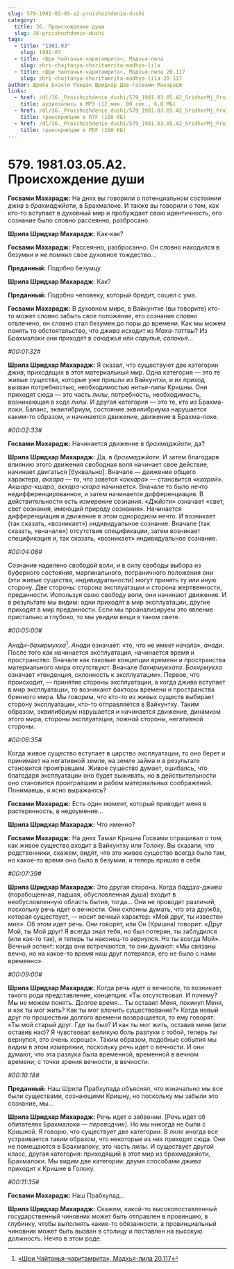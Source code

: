 ```yaml
---
slug: 579-1981-03-05-a2-proishozhdenie-dushi
category:
  title: 36. Происхождение души
  slug: 36-proishozhdenie-dushi
tags:
  - title: "1981.03"
    slug: 1981-03
  - title: «Шри Чайтанья-чаритамрита», Мадхья-лила
    slug: shri-chajtanya-charitamrita-madhya-lila
  - title: «Шри Чайтанья-чаритамрита», Мадхья-лила 20.117
    slug: shri-chajtanya-charitamrita-madhya-lila-20-117
author: Шрила Бхакти Ракшак Шридхар Дев-Госвами Махарадж
links:
  - href: /dl/36._Proishozhdenie_dushi/579_1981.03.05.A2_SridharMj_Proishojdenie_dushi.mp3
    title: аудиозапись в MP3 (12 мин. 00 сек., 6,8 МБ)
  - href: /dl/36._Proishozhdenie_dushi/579_1981.03.05.A2_SridharMj_Proishojdenie_dushi.rtf
    title: транскрипцию в RTF (108 КБ)
  - href: /dl/36._Proishozhdenie_dushi/579_1981.03.05.A2_SridharMj_Proishojdenie_dushi.pdf
    title: транскрипцию в PDF (150 КБ)
---
```


# 579. 1981.03.05.A2. Происхождение души

**Госвами Махарадж:** На днях вы говорили о потенциальном состоянии *джив* в *брахмаджйоти*, в Брахмалоке. И также вы говорили о том, как кто-то вступает в духовный мир и пробуждает свою идентичность, его сознание было словно рассеянно, разбросано.

**Шрила Шридхар Махарадж:** Как-как?

**Госвами Махарадж:** Рассеянно, разбросанно. Он словно находился в безумии и не помнил свое духовное тождество…

**Преданный:** Подобно безумцу.

**Шрила Шридхар Махарадж:** Как?

**Преданный:** Подобно человеку, который бредит, сошел с ума.

**Госвами Махарадж:** В духовном мире, в Вайкунтхе (вы говорите) кто-то может словно забыть свое положение, его сознание словно отвлечено, он словно стал безумен до поры до времени. Как мы можем понять то обстоятельство, что *джива* исходит из *Маха-таттвы*? Из Брахмалоки они приходят в *саюджья* или *сарупья*, *салокья*…

*#00:01:32#*

**Шрила Шридхар Махарадж:** Я сказал, что существуют две категории *джив*, приходящих в этот материальный мир. Одна категория — это те живые существа, которые уже пришли из Вайкунтхи, и их приход вызван потребностью, необходимостью *нитья-лилы* Кришны. Они приходят сюда — это часть *лилы*, потребность, необходимость, возникающая в ходе *лилы*. И другая категория — это те, кто из Брахма-локи. Баланс, эквилибриум, состояние эквилибриума нарушается каким-то образом, и начинается движение, движение в Брахма-локе.

*#00:02:33#*

**Госвами Махарадж:** Начинается движение в *брахмаджйоти*, да?

**Шрила Шридхар Махарадж:** Да, в *брахмаджйоти*. И затем благодаря влиянию этого движения свободная воля начинает свое действие, начинает двигаться [буквально]. Вначале — движение общего характера, *акхара* — то, что зовется «*акхара*» — становится «*кхарой*». *Акшара-кшара*, *акхара-кхара* начинается. Вначале то было нечто недифференцированное, и затем начинается дифференциация. В действительности есть измерение сознания. «*Джйоти*» означает «свет, свет сознания, имеющий природу сознания». Начинается дифференциация и движение в этом однородном нечто. И возникает (так сказать, «возникает») индивидуальное сознание. Вначале (так сказать, «вначале») отсутствие спецификации, затем возникает спецификация и, так сказать, «возникает» индивидуальное сознание.

*#00:04:08#*

Сознание наделено свободой воли, и в силу свободы выбора из буферного состояния, маргинального, пограничного положения они (эти живые существа, индивидуальности) могут принять ту или иную сторону. Две стороны: сторона эксплуатации и сторона жертвенности, преданности. Используя свою свободу воли, они начинают движение. И в результате мы видим: одни приходят в мир эксплуатации, другие приходят в мир преданности. Если мы проанализируем это явление пристально и глубоко, то мы увидим вещи в таком свете.

*#00:05:00#*

*Ана̄ди-бахирмукха*[^_ftn1]. *Анади* означает: «то, что не имеет начала», *анади*. После того как начинается эксплуатация, начинается время и пространство. Вначале как таковые концепции времени и пространства материального мира отсутствуют. Вначале *бахирмукхата*. *Бахирмукха* означает «тенденция, склонность к эксплуатации». Первое, что происходит, — принятие стороны эксплуатации, а когда джива вступает в мир эксплуатации, то возникают факторы времени и пространства бренного мира. Мы говорим, что кто-то из живых существ выбирает сторону эксплуатации, кто-то отправляется в Вайкунтху. Таким образом, эквилибриум нарушается и начинается движение, динамизм этого мира, стороны эксплуатации, ложной стороны, негативной стороны.

*#00:06:35#*

Когда живое существо вступает в царство эксплуатации, то оно берет и принимает на негативной земле, на земле займа и в результате становится проигравшим. Живое существо думает, ошибаясь, что благодаря эксплуатации оно будет выживать, но в действительности оно становится проигравшим и рабом материальных соображений. Понимаешь, я ясно выражаюсь?

**Госвами Махарадж:** Есть один момент, который приводит меня в растерянность, в недоумение…

**Шрила Шридхар Махарадж:** Что именно?

**Госвами Махарадж:** На днях Тамал Кришна Госвами спрашивал о том, как живое существо входит в Вайкунтху или Голоку. Вы сказали, что родственники, скажем, видят, что это живое существо всегда было там, но какое-то время оно было в безумии, и теперь пришло в себя.

*#00:07:39#*

**Шрила Шридхар Махарадж:** Это другая сторона. Когда *баддха-джива* (порабощенная, падшая, обусловленная душа) входит в необусловленную область бытия, тогда… Они не проводят различий, поскольку речь идет о вечности. Они склонны думать, что эта дружба, которая существует, — носит вечный характер: «Мой друг, ты известен мне». Об этом идет речь. Они говорят, или Он (Кришна) говорит: «Друг Мой, ты Мой друг! Я всегда знал тебя, но был потерян, ты заблудился (или как-то так), и теперь ты наконец-то вернулся. Но ты всегда Мой». Вечный аспект: когда они встречаются, то они думают: «Мы связаны вечно, но на какое-то время наш друг потерялся, его не было с нами временно».

*#00:09:00#*

**Шрила Шридхар Махарадж:** Когда речь идет о вечности, то возникает такого рода представление, концепция: «Ты отсутствовал. И почему? Мы не можем понять. Долгое время… Ты оставил Меня, покинул Меня, и как ты мог жить? Как ты мог влачить существование?» Когда новый друг по прошествии долгого времени возвращается, то ему говорят: «Ты мой старый друг. Где ты был? И как ты мог жить, оставив меня (или оставив нас)? Я чувствовал великую боль разлуки с тобой, теперь ты вернулся, это очень хорошо». Таким образом, подобные события мы видим в этом измерении, поскольку речь идет о вечности. И они думают, что эта разлука была временной, временной в вечном времени; с точки зрения вечности, в вечности.

*#00:10:18#*

**Преданный:** Наш Шрила Прабхупада объяснял, что изначально мы все были существами, сознающими Кришну, но поскольку мы забыли это сознание, мы…

**Шрила Шридхар Махарадж:** Речь идет о забвении. [Речь идет об обитателях Брахмалоки — *переводчик*]. Но мы никогда не были с Кришной. Я говорю, что существует две категории. В *лиле* иногда все устраивается таким образом, что некоторые из них приходят сюда. Они не помещаются в Брахмалоку, это часть *лилы*. И существует другой класс, другая категория: приходящий в этот мир из брахмаджйоти, Брахмалоки. Мы видим две категории: двумя способами *джива* приходит к Кришне в Голоку.

*#00:11:35#*

**Госвами Махарадж:** Наш Прабхупад…

**Шрила Шридхар Махарадж:** Скажем, какой-то высокопоставленный государственный чиновник может быть отправлен в провинцию, в глубинку, чтобы выполнять какие-то обязанности, а провинциальный чиновник может быть вызван в столицу и поставлен на высокую должность. Нечто в этом роде.



[^_ftn1]: [«Шри Чайтанья-чаритамрита», Мадхья-лила 20.117](../notes/shri-chajtanya-charitamrita-madhya-lila/shri-chajtanya-charitamrita-madhya-lila-20-117.md)
